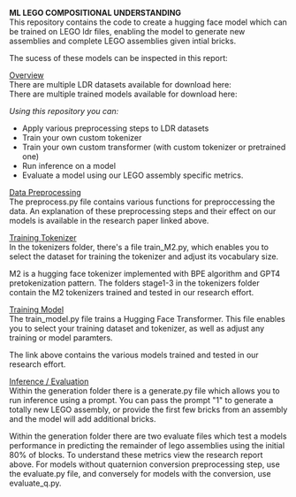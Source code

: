 **ML LEGO COMPOSITIONAL UNDERSTANDING**  
This repository contains the code to create a hugging face model which can be trained on LEGO ldr files, 
enabling the model to generate new assemblies and complete LEGO assemblies given intial bricks.  

The sucess of these models can be inspected in this report:  

<u>Overview</u>  
There are multiple LDR datasets available for download here:  
There are multiple trained models available for download here:  

*Using this repository you can:*
- Apply various preprocessing steps to LDR datasets
- Train your own custom tokenizer
- Train your own custom transformer (with custom tokenizer or pretrained one)
- Run inference on a model
- Evaluate a model using our LEGO assembly specific metrics.

<u>Data Preprocessing</u>  
The preprocess.py file contains various functions for preproccessing the data. An explanation of these preprocessing steps and their
effect on our models is available in the research paper linked above.   

<u>Training Tokenizer</u>  
In the tokenizers folder, there's a file train_M2.py, which enables you to select the dataset for training the tokenizer and adjust its  vocabulary size.  

M2 is a hugging face tokenizer implemented with BPE algorithm and GPT4 pretokenization pattern. The folders stage1-3 in the tokenizers folder contain the M2 tokenizers trained and tested in our research effort.  

<u>Training Model</u>  
The train_model.py file trains a Hugging Face Transformer. This file enables you to select your training dataset and tokenizer, as well as adjust any training or model paramters.  

The link above contains the various models trained and tested in our research effort.  

<u>Inference / Evaluation</u>  
Within the generation folder there is a generate.py file which allows you to run inference using a prompt. You can pass the prompt "1" to generate a totally new LEGO assembly, or provide the first few bricks from an assembly and the model will add additional bricks.  

Within the generation folder there are two evaluate files which test a models performance in predicting the remainder of lego assemblies
using the initial 80% of blocks. To understand these metrics view the research report above. For models without quaternion conversion preprocessing step, use the evaluate.py file, and conversely for models with the conversion, use evaluate_q.py.  





